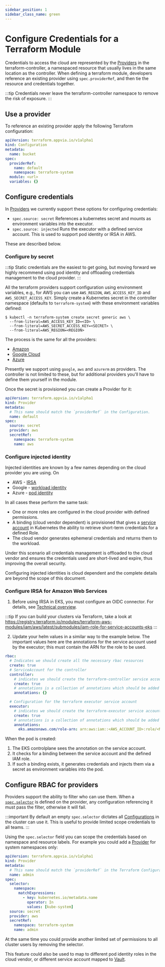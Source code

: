 ```yaml
---
sidebar_position: 1
sidebar_class_name: green
---
```

# Configure Credentials for a Terraform Module

Credentials to access the cloud are represented by the [Providers](/reference/providers.terraform.appvia.io.md) in the terraform-controller, a namespaced resource that usually lives in the same location as the controller. When defining a terraform module, developers reference an existing provider using `spec.providerRef`, and then tie the resource and credentials together.

:::tip
Credentials never leave the terraform-controller namespace to remove the risk of exposure.
:::

## Use a provider

To reference an existing provider apply the following Terraform configuration:

```yaml
apiVersion: terraform.appvia.io/v1alpha1
kind: Configuration
metadata:
  name: bucket
spec:
  providerRef:
    name: default
    namespace: terraform-system
  module: <url>
  variables: {}
```

## Configure credentials

In [Providers](/reference/providers.terraform.appvia.io.md) we currently support these options for configuring credentials: 

* `spec.source: secret` References a kubernetes secret and mounts as environment variables into the executor.
* `spec.source: injected` Runs the executor with a defined service account. This is used to support pod identity or IRSA in AWS.

These are described below.

### Configure by secret

:::tip
Static credentials are the easiest to get going, but moving forward we highly recommend using pod identity and offloading credentials management to the cloud provider.
:::

All the terraform providers support configuration using environment variables, e.g., for AWS you can use `AWS_REGION`, `AWS_ACCESS_KEY_ID` and `AWS_SECRET_ACCESS_KEY`. Simply create a Kubernetes secret in the controller namespace (defaults to `terraform-system`) with these environment variables defined:

```shell
$ kubectl -n terraform-system create secret generic aws \
  --from-literal=AWS_ACCESS_KEY_ID=<ID> \
  --from-literal=AWS_SECRET_ACCESS_KEY=<SECRET> \
  --from-literal=AWS_REGION=<REGION>
```

The process is the same for all the providers:
* [Amazon](https://registry.terraform.io/providers/hashicorp/aws/latest/docs)
* [Google Cloud](https://registry.terraform.io/providers/hashicorp/google/latest)
* [Azure](https://registry.terraform.io/providers/hashicorp/azurerm/latest/docs)

Presently we support using `google`, `aws` and `azurerm` as providers. The controller is not limited to these, but for additional providers you'll have to define them yourself in the module.

Once the secret is provisioned you can create a Provider for it:

```yaml
apiVersion: terraform.appvia.io/v1alpha1
kind: Provider
metadata:
  # This name should match the `providerRef` in the Configuration.
  name: default
spec:
  source: secret
  provider: aws
  secretRef:
    namespace: terraform-system
    name: aws
```

### Configure injected identity

Injected identities are known by a few names depending on the cloud provider you are using. On 

* AWS - [IRSA](https://docs.aws.amazon.com/emr/latest/EMR-on-EKS-DevelopmentGuide/setting-up-enable-IAM.html) 
* Google - [workload identity](https://cloud.google.com/kubernetes-engine/docs/how-to/workload-identity) 
* Azure - [pod identity](https://docs.microsoft.com/en-us/azure/aks/use-azure-ad-pod-identity)

In all cases these perform the same task:
* One or more roles are configured in the cloud provider with defined permissions.
* A binding (cloud vendor dependent) is provisioned that gives a [service account](https://kubernetes.io/docs/tasks/configure-pod-container/configure-service-account/) in Kubernetes the ability to retrieve short-term credentials for a defined Role.
* The cloud vendor generates ephemeral credentials and returns them to the workload.

Under this scenario all credentials management is offloaded to the cloud vendor and ensures the credentials used are short-lived and expire, thus improving the overall security.

Configuring injected identities is cloud dependent and the complete details are beyond the scope of this document.

### Configure IRSA for Amazon Web Services

1. Before using IRSA in EKS, you must configure an OIDC connector. For details, see [Technical overview](https://docs.aws.amazon.com/eks/latest/userguide/iam-roles-for-service-accounts-technical-overview.html).

  :::tip
  If you can build your clusters via Terraform, take a look at https://registry.terraform.io/modules/terraform-aws-modules/iam/aws/latest/submodules/iam-role-for-service-accounts-eks
  :::

2. Update your helm values in a similar way to the example below. The important values here are the annotations for the service account used by the executor; this must contain the ARN for the role to be used.

```yaml
rbac:
  # Indicates we should create all the necessary rbac resources
  create: true
  # ServiceAccount for the controller
  controller:
    # indicates we should create the terraform-controller service account
    create: true
    # annotations is a collection of annotations which should be added to the ServiceAccount
    annotations: {}

  # Configuration for the terraform executor service account
  executor:
    # indicates we should create the terraform-executor service account
    create: true
    # annotations is a collection of annotations which should be added to the ServiceAccount
    annotations:
      eks.amazonaws.com/role-arn: arn:aws:iam::<AWS_ACCOUNT_ID>:role/<NAME_OF_ROLE>
```

When the pod is created:
1. The EKS controlplane sees the annotation on the service account.
2. It checks for a binding between the service account and the defined IAM role.
3. If such a binding exists, it generates credentials and injects them via a secret as environment variables into the pod.

## Configure RBAC for providers

Providers support the ability to filter who can use them. When a [`spec.selector`](/reference/providers.terraform.appvia.io#v1alpha1-.spec.selector) is defined on the provider, any configuration referencing it must pass the filter, otherwise it will fail.

:::important
By default an empty `spec.selector` dictates all [Configurations](/reference/configurations.terraform.appvia.io.md) in the cluster can use it. This is useful to provide limited scope credentials to all teams.
:::

Using the `spec.selector` field you can scope the credentials based on namespace and resource labels. For example you could add a [Provider](/reference/providers.terraform.appvia.io.md) for system namespaces only:

```yaml
apiVersion: terraform.appvia.io/v1alpha1
kind: Provider
metadata:
  # This name should match the `providerRef` in the Terraform Configuration (see above example).
  name: admin
spec:
  selector:
    namespace:
      matchExpressions:
        - key: kubernetes.io/metadata.name
          operator: In
          values: [kube-system]
  source: secret
  provider: aws
  secretRef:
    namespace: terraform-system
    name: admin
```

At the same time you could provide another limited set of permissions to all cluster users by removing the selector.

This feature could also be used to map to different pod identity roles in the cloud vendor, or different service account mapped to [Vault](https://www.vaultproject.io/).
